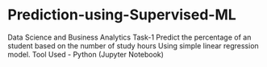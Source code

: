 # Prediction-using-Supervised-ML
Data Science and Business Analytics Task-1 
Predict the percentage of an student based on the number of study hours Using simple linear regression model.
Tool Used - Python (Jupyter Notebook)

